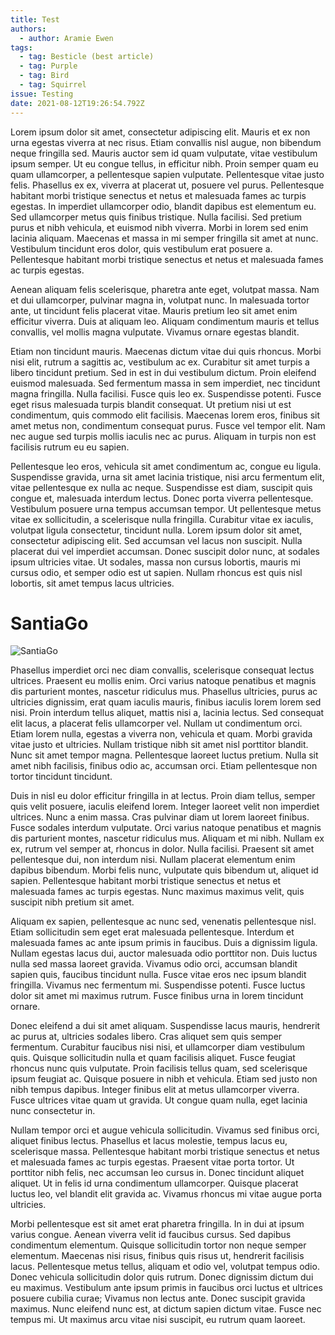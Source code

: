 ```yaml
---
title: Test
authors:
  - author: Aramie Ewen
tags:
  - tag: Besticle (best article)
  - tag: Purple
  - tag: Bird
  - tag: Squirrel
issue: Testing
date: 2021-08-12T19:26:54.792Z
---
```

Lorem ipsum dolor sit amet, consectetur adipiscing elit. Mauris et ex non urna egestas viverra at nec risus. Etiam convallis nisl augue, non bibendum neque fringilla sed. Mauris auctor sem id quam vulputate, vitae vestibulum ipsum semper. Ut eu congue tellus, in efficitur nibh. Proin semper quam eu quam ullamcorper, a pellentesque sapien vulputate. Pellentesque vitae justo felis. Phasellus ex ex, viverra at placerat ut, posuere vel purus. Pellentesque habitant morbi tristique senectus et netus et malesuada fames ac turpis egestas. In imperdiet ullamcorper odio, blandit dapibus est elementum eu. Sed ullamcorper metus quis finibus tristique. Nulla facilisi. Sed pretium purus et nibh vehicula, et euismod nibh viverra. Morbi in lorem sed enim lacinia aliquam. Maecenas et massa in mi semper fringilla sit amet at nunc. Vestibulum tincidunt eros dolor, quis vestibulum erat posuere a. Pellentesque habitant morbi tristique senectus et netus et malesuada fames ac turpis egestas.

Aenean aliquam felis scelerisque, pharetra ante eget, volutpat massa. Nam et dui ullamcorper, pulvinar magna in, volutpat nunc. In malesuada tortor ante, ut tincidunt felis placerat vitae. Mauris pretium leo sit amet enim efficitur viverra. Duis at aliquam leo. Aliquam condimentum mauris et tellus convallis, vel mollis magna vulputate. Vivamus ornare egestas blandit.

Etiam non tincidunt mauris. Maecenas dictum vitae dui quis rhoncus. Morbi nisi elit, rutrum a sagittis ac, vestibulum ac ex. Curabitur sit amet turpis a libero tincidunt pretium. Sed in est in dui vestibulum dictum. Proin eleifend euismod malesuada. Sed fermentum massa in sem imperdiet, nec tincidunt magna fringilla. Nulla facilisi. Fusce quis leo ex. Suspendisse potenti. Fusce eget risus malesuada turpis blandit consequat. Ut pretium nisi ut est condimentum, quis commodo elit facilisis. Maecenas lorem eros, finibus sit amet metus non, condimentum consequat purus. Fusce vel tempor elit. Nam nec augue sed turpis mollis iaculis nec ac purus. Aliquam in turpis non est facilisis rutrum eu eu sapien.

Pellentesque leo eros, vehicula sit amet condimentum ac, congue eu ligula. Suspendisse gravida, urna sit amet lacinia tristique, nisi arcu fermentum elit, vitae pellentesque ex nulla ac neque. Suspendisse est diam, suscipit quis congue et, malesuada interdum lectus. Donec porta viverra pellentesque. Vestibulum posuere urna tempus accumsan tempor. Ut pellentesque metus vitae ex sollicitudin, a scelerisque nulla fringilla. Curabitur vitae ex iaculis, volutpat ligula consectetur, tincidunt nulla. Lorem ipsum dolor sit amet, consectetur adipiscing elit. Sed accumsan vel lacus non suscipit. Nulla placerat dui vel imperdiet accumsan. Donec suscipit dolor nunc, at sodales ipsum ultricies vitae. Ut sodales, massa non cursus lobortis, mauris mi cursus odio, et semper odio est ut sapien. Nullam rhoncus est quis nisl lobortis, sit amet tempus lacus ultricies.

# <a name="santiago">SantiaGo</a>
![SantiaGo](/assets/santiago.png "SantiaGo")

Phasellus imperdiet orci nec diam convallis, scelerisque consequat lectus ultrices. Praesent eu mollis enim. Orci varius natoque penatibus et magnis dis parturient montes, nascetur ridiculus mus. Phasellus ultricies, purus ac ultricies dignissim, erat quam iaculis mauris, finibus iaculis lorem lorem sed nisi. Proin interdum tellus aliquet, mattis nisi a, lacinia lectus. Sed consequat elit lacus, a placerat felis ullamcorper vel. Nullam ut condimentum orci. Etiam lorem nulla, egestas a viverra non, vehicula et quam. Morbi gravida vitae justo et ultricies. Nullam tristique nibh sit amet nisl porttitor blandit. Nunc sit amet tempor magna. Pellentesque laoreet luctus pretium. Nulla sit amet nibh facilisis, finibus odio ac, accumsan orci. Etiam pellentesque non tortor tincidunt tincidunt.

Duis in nisl eu dolor efficitur fringilla in at lectus. Proin diam tellus, semper quis velit posuere, iaculis eleifend lorem. Integer laoreet velit non imperdiet ultrices. Nunc a enim massa. Cras pulvinar diam ut lorem laoreet finibus. Fusce sodales interdum vulputate. Orci varius natoque penatibus et magnis dis parturient montes, nascetur ridiculus mus. Aliquam et mi nibh. Nullam ex ex, rutrum vel semper at, rhoncus in dolor. Nulla facilisi. Praesent sit amet pellentesque dui, non interdum nisi. Nullam placerat elementum enim dapibus bibendum. Morbi felis nunc, vulputate quis bibendum ut, aliquet id sapien. Pellentesque habitant morbi tristique senectus et netus et malesuada fames ac turpis egestas. Nunc maximus maximus velit, quis suscipit nibh pretium sit amet.

Aliquam ex sapien, pellentesque ac nunc sed, venenatis pellentesque nisl. Etiam sollicitudin sem eget erat malesuada pellentesque. Interdum et malesuada fames ac ante ipsum primis in faucibus. Duis a dignissim ligula. Nullam egestas lacus dui, auctor malesuada odio porttitor non. Duis luctus nulla sed massa laoreet gravida. Vivamus odio orci, accumsan blandit sapien quis, faucibus tincidunt nulla. Fusce vitae eros nec ipsum blandit fringilla. Vivamus nec fermentum mi. Suspendisse potenti. Fusce luctus dolor sit amet mi maximus rutrum. Fusce finibus urna in lorem tincidunt ornare.

Donec eleifend a dui sit amet aliquam. Suspendisse lacus mauris, hendrerit ac purus at, ultricies sodales libero. Cras aliquet sem quis semper fermentum. Curabitur faucibus nisi nisi, et ullamcorper diam vestibulum quis. Quisque sollicitudin nulla et quam facilisis aliquet. Fusce feugiat rhoncus nunc quis vulputate. Proin facilisis tellus quam, sed scelerisque ipsum feugiat ac. Quisque posuere in nibh et vehicula. Etiam sed justo non nibh tempus dapibus. Integer finibus elit at metus ullamcorper viverra. Fusce ultrices vitae quam ut gravida. Ut congue quam nulla, eget lacinia nunc consectetur in.

Nullam tempor orci et augue vehicula sollicitudin. Vivamus sed finibus orci, aliquet finibus lectus. Phasellus et lacus molestie, tempus lacus eu, scelerisque massa. Pellentesque habitant morbi tristique senectus et netus et malesuada fames ac turpis egestas. Praesent vitae porta tortor. Ut porttitor nibh felis, nec accumsan leo cursus in. Donec tincidunt aliquet aliquet. Ut in felis id urna condimentum ullamcorper. Quisque placerat luctus leo, vel blandit elit gravida ac. Vivamus rhoncus mi vitae augue porta ultricies.

Morbi pellentesque est sit amet erat pharetra fringilla. In in dui at ipsum varius congue. Aenean viverra velit id faucibus cursus. Sed dapibus condimentum elementum. Quisque sollicitudin tortor non neque semper elementum. Maecenas nisi risus, finibus quis risus ut, hendrerit facilisis lacus. Pellentesque metus tellus, aliquam et odio vel, volutpat tempus odio. Donec vehicula sollicitudin dolor quis rutrum. Donec dignissim dictum dui eu maximus. Vestibulum ante ipsum primis in faucibus orci luctus et ultrices posuere cubilia curae; Vivamus non lectus ante. Donec suscipit gravida maximus. Nunc eleifend nunc est, at dictum sapien dictum vitae. Fusce nec tempus mi. Ut maximus arcu vitae nisi suscipit, eu rutrum quam laoreet.